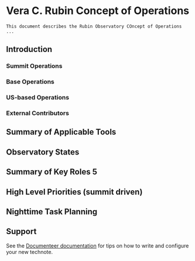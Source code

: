 # Vera C. Rubin Concept of Operations

```{abstract}
This document describes the Rubin Observatory COncept of Operations ...
```

## Introduction

### Summit Operations

### Base Operations

### US-based Operations

### External Contributors

## Summary of Applicable Tools

## Observatory States

## Summary of Key Roles	5

## High Level Priorities (summit driven)

## Nighttime Task Planning


## Support

See the [Documenteer documentation](https://documenteer.lsst.io/technotes/index.html) for tips on how to write and configure your new technote.
